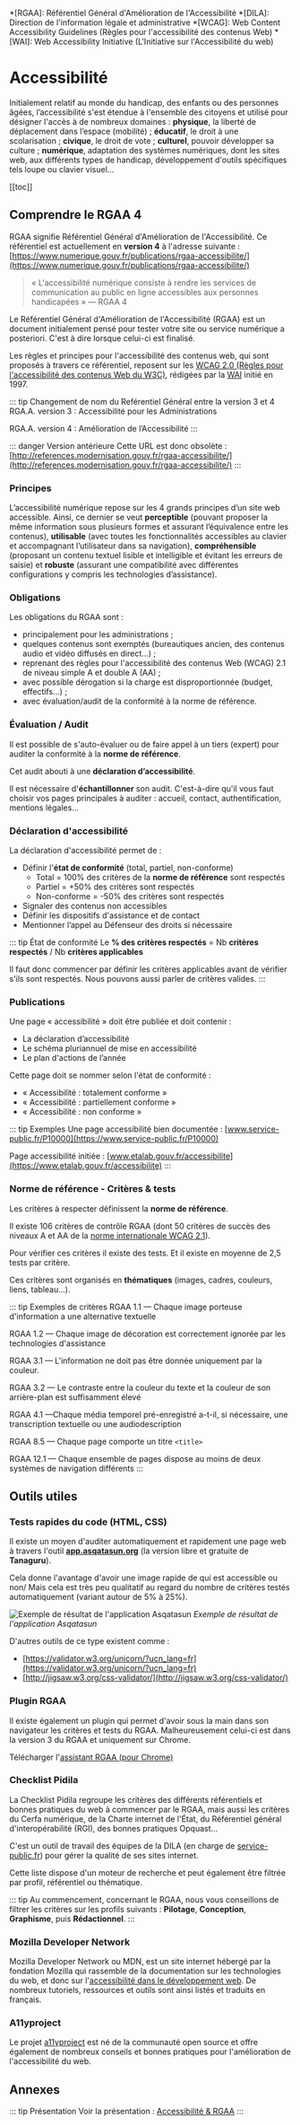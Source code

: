 *[RGAA]: Référentiel Général d'Amélioration de l'Accessibilité
*[DILA]: Direction de l'information légale et administrative
*[WCAG]: Web Content Accessibility Guidelines (Règles pour l'accessibilité des contenus Web)
*[WAI]: Web Accessibility Initiative (L'Initiative sur l'Accessibilité du web)

# Accessibilité 

Initialement relatif au monde du handicap, des enfants ou des personnes âgées, l’accessibilité s'est étendue à l'ensemble des citoyens et utilisé pour désigner l'accès à de nombreux domaines : **physique**, la liberté de déplacement dans l’espace (mobilité) ; **éducatif**, le droit à une scolarisation ; **civique**, le droit de vote ; **culturel**, pouvoir développer sa culture ; **numérique**, adaptation des systèmes numériques, dont les sites web, aux différents types de handicap, développement d'outils spécifiques tels loupe ou clavier visuel...


[[toc]]

## Comprendre le RGAA 4 

RGAA signifie Référentiel Général d'Amélioration de l'Accessibilité. Ce référentiel est actuellement en **version 4** à l'adresse suivante : [https://www.numerique.gouv.fr/publications/rgaa-accessibilite/](https://www.numerique.gouv.fr/publications/rgaa-accessibilite/)

> « L'accessibilité numérique consiste à rendre les services de communication au public en ligne accessibles aux personnes handicapées » — RGAA 4

Le Référentiel Général d'Amélioration de l'Accessibilité (RGAA) est un document initialement pensé pour tester votre site ou service numérique a posteriori. C'est à dire lorsque celui-ci est finalisé. 

Les règles et principes pour l'accessibilité des contenus web, qui sont proposés à travers ce référentiel, reposent sur les [WCAG 2.0 (Règles pour l'accessibilité des contenus Web du W3C)](https://www.w3.org/Translations/WCAG20-fr/), rédigées par la [WAI](https://www.w3.org/WAI/) initié en 1997.

::: tip Changement de nom du Reférentiel Général entre la version 3 et 4
RGA.A. version 3 : Accessibilité pour les Administrations

RGA.A. version 4 : Amélioration de l’Accessibilité 
:::

::: danger Version antérieure
Cette URL est donc obsolète : [http://references.modernisation.gouv.fr/rgaa-accessibilite/](http://references.modernisation.gouv.fr/rgaa-accessibilite/)
:::

### Principes

L’accessibilité numérique repose sur les 4 grands principes d’un site web accessible. Ainsi, ce dernier se veut **perceptible** (pouvant proposer la même information sous plusieurs formes et assurant l’équivalence entre les contenus), **utilisable** (avec toutes les fonctionnalités accessibles au clavier et accompagnant l’utilisateur dans sa navigation), **compréhensible** (proposant un contenu textuel lisible et intelligible et évitant les erreurs de saisie) et **robuste** (assurant une compatibilité avec différentes configurations y compris les technologies d’assistance).


### Obligations 

Les obligations du RGAA sont :
- principalement pour les administrations ;
- quelques contenus sont exemptés (bureautiques ancien, des contenus audio et vidéo diffusés en direct…) ;
- reprenant des règles pour l'accessibilité des contenus Web (WCAG) 2.1 de niveau simple A et double A (AA) ;
- avec possible dérogation si la charge est disproportionnée (budget, effectifs…) ;
- avec évaluation/audit de la conformité à la norme de référence.


### Évaluation / Audit

Il est possible de s'auto-évaluer ou de faire appel à un tiers (expert) pour auditer la conformité à la **norme de référence**.

Cet audit abouti à une **déclaration d’accessibilité**.

Il est nécessaire d'**échantillonner** son audit. C'est-à-dire qu'il vous faut choisir vos pages principales à auditer : accueil, contact, authentification, mentions légales… 

### Déclaration d'accessibilité

La déclaration d'accessibilité permet de :
- Définir l'**état de conformité** (total, partiel, non-conforme)
	- Total = 100% des critères de la **norme de référence** sont respectés
	- Partiel = +50% des critères sont respectés
	- Non-conforme = -50% des critères sont respectés
- Signaler des contenus non accessibles
- Définir les dispositifs d'assistance et de contact
- Mentionner l’appel au Défenseur des droits si nécessaire

::: tip État de conformité 
Le **% des critères respectés** = Nb **critères respectés** / Nb **critères applicables**

Il faut donc commencer par définir les critères applicables avant de vérifier s'ils sont respectés. Nous pouvons aussi parler de critères valides.
:::

### Publications

Une page « accessibilité » doit être publiée et doit contenir :  
- La déclaration d’accessibilité
- Le schéma pluriannuel de mise en accessibilité 
- Le plan d'actions de l’année

Cette page doit se nommer selon l'état de conformité :
- « Accessibilité : totalement conforme »
- « Accessibilité : partiellement conforme »
- « Accessibilité : non conforme » 

::: tip Exemples 
Une page accessibilité bien documentée : [www.service-public.fr/P10000](https://www.service-public.fr/P10000)

Page accessibilité initiée : [www.etalab.gouv.fr/accessibilite](https://www.etalab.gouv.fr/accessibilite)
:::

### Norme de référence - Critères & tests

Les critères à respecter définissent la **norme de référence**.

Il existe 106 critères de contrôle RGAA (dont 50 critères de succès des niveaux A et AA de la [norme internationale WCAG 2.1](https://www.w3.org/TR/WCAG21/)).

Pour vérifier ces critères il existe des tests. Et il existe en moyenne de 2,5 tests par critère.

Ces critères sont organisés en **thématiques** (images, cadres, couleurs, liens, tableau...).

::: tip Exemples de critères 
RGAA 1.1 — Chaque image porteuse d'information a une alternative textuelle

RGAA 1.2 — Chaque image de décoration est correctement ignorée par les technologies d'assistance 

RGAA 3.1 — L'information ne doit pas être donnée uniquement par la couleur.

RGAA 3.2 — Le contraste entre la couleur du texte et la couleur de son arrière-plan est suffisamment élevé

RGAA 4.1 —Chaque média temporel pré-enregistré a-t-il, si nécessaire, une transcription textuelle ou une audiodescription

RGAA 8.5 — Chaque page comporte un titre `<title>` 

RGAA 12.1 — Chaque ensemble de pages dispose au moins de deux systèmes de navigation différents
::: 

## Outils utiles

### Tests rapides du code (HTML, CSS)

Il existe un moyen d'auditer automatiquement et rapidement une page web à travers l'outil **[app.asqatasun.org](https://app.asqatasun.org)** (la version libre et gratuite de **Tanaguru**). 

Cela donne l'avantage d'avoir une image rapide de qui est accessible ou non/ Mais cela est très peu qualitatif au regard du nombre de critères testés automatiquement (variant autour de 5% à 25%).

![Exemple de résultat de l'application Asqatasun](./images/exemple-asqatasun.png)
_Exemple de résultat de l'application Asqatasun_

D'autres outils de ce type existent comme :
- [https://validator.w3.org/unicorn/?ucn_lang=fr](https://validator.w3.org/unicorn/?ucn_lang=fr)
- [http://jigsaw.w3.org/css-validator/](http://jigsaw.w3.org/css-validator/)

### Plugin RGAA

Il existe également un plugin qui permet d'avoir sous la main dans son navigateur les critères et tests du RGAA. Malheureusement celui-ci est dans la version 3 du RGAA et uniquement sur Chrome.

Télécharger l'[assistant RGAA (pour Chrome)](https://chrome.google.com/webstore/detail/assistant-rgaa/cgpmofepeeiaaljkcclfldhaalfpcand?hl=fr)

### Checklist Pidila

La Checklist Pidila regroupe les critères des différents référentiels et bonnes pratiques du web à commencer par le RGAA, mais aussi les critères du Cerfa numérique, de la Charte internet de l'État, du Référentiel général d'interopérabilité (RGI), des bonnes pratiques Opquast…

C'est un outil de travail des équipes de la DILA (en charge de [service-public.fr](https://service-public.fr)) pour gérer la qualité de ses sites internet.

Cette liste dispose d'un moteur de recherche et peut également être filtrée par profil, référentiel ou thématique.

::: tip
Au commencement, concernant le RGAA, nous vous conseillons de filtrer les critères sur les profils suivants : **Pilotage**, **Conception**, **Graphisme**, puis **Rédactionnel**.
:::

### Mozilla Developer Network

Mozilla Developer Network ou MDN, est un site internet hébergé par la fondation Mozilla qui rassemble de la documentation sur les technologies du web, et donc sur l'[accessibilité dans le développement web](https://developer.mozilla.org/fr/docs/Accessibilit%C3%A9). De nombreux tutoriels, ressources et outils sont ainsi listés et traduits en français.

### A11yproject

Le projet [a11yproject](https://a11yproject.com/) est né de la communauté open source et offre également de nombreux conseils et bonnes pratiques pour l'amélioration de l'accessibilité du web.

## Annexes 

::: tip Présentation 
Voir la présentation : [Accessibilité & RGAA](https://speakerdeck.com/eig2018/presentation-accessibilite-rgaa)
:::